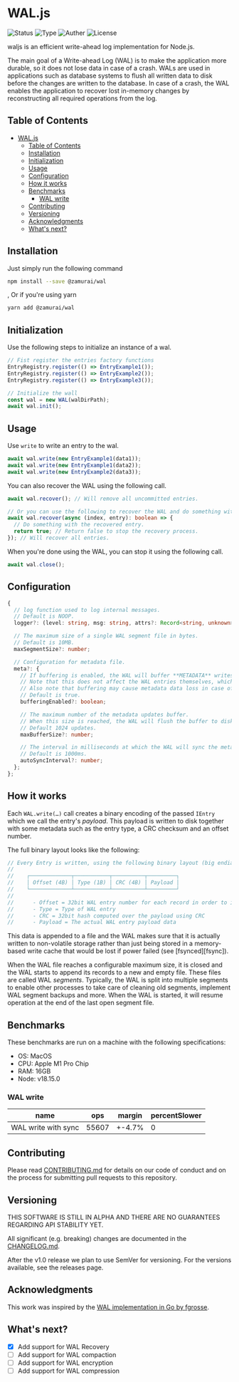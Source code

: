 # WAL.js

![Status](https://img.shields.io/badge/status-stable-brightgreen.svg?style=flat)
![Type](https://img.shields.io/badge/type-library-orange.svg?style=flat)
![Auther](https://img.shields.io/badge/author-migzzi-informational.svg?style=flat&logo=DarkReader)
![License](https://img.shields.io/badge/license-MIT-green?style=flat)

waljs is an efficient write-ahead log implementation for Node.js.

The main goal of a Write-ahead Log (WAL) is to make the application more durable, so it does not lose data in case of a crash. WALs are used in applications such as database systems to flush all written data to disk before the changes are written to the database. In case of a crash, the WAL enables the application to recover lost in-memory changes by reconstructing all required operations from the log.

## Table of Contents

- [WAL.js](#waljs)
  - [Table of Contents](#table-of-contents)
  - [Installation](#installation)
  - [Initialization](#initialization)
  - [Usage](#usage)
  - [Configuration](#configuration)
  - [How it works](#how-it-works)
  - [Benchmarks](#benchmarks)
    - [WAL write](#wal-write)
  - [Contributing](#contributing)
  - [Versioning](#versioning)
  - [Acknowledgments](#acknowledgments)
  - [What's next?](#whats-next)

## Installation

Just simply run the following command

```sh
npm install --save @zamurai/wal
```

, Or if you're using yarn

```sh
yarn add @zamurai/wal
```

## Initialization

Use the following steps to initialize an instance of a wal.

```ts
// Fist register the entries factory functions
EntryRegistry.register(() => EntryExample1());
EntryRegistry.register(() => EntryExample2());
EntryRegistry.register(() => EntryExample3());

// Initialize the wall
const wal = new WAL(walDirPath);
await wal.init();
```

## Usage

Use `write` to write an entry to the wal.

```ts
await wal.write(new EntryExample1(data1));
await wal.write(new EntryExample1(data2));
await wal.write(new EntryExample2(data3));
```

You can also recover the WAL using the following call.

```ts
await wal.recover(); // Will remove all uncommitted entries.

// Or you can use the following to recover the WAL and do something with the uncommitted entries.
await wal.recover(async (index, entry): boolean => {
  // Do something with the recovered entry.
  return true; // Return false to stop the recovery process.
}); // Will recover all entries.
```

When you're done using the WAL, you can stop it using the following call.

```ts
await wal.close();
```

## Configuration

```ts
{
  // log function used to log internal messages.
  // Default is NOOP.
  logger?: (level: string, msg: string, attrs?: Record<string, unknown>) => void;

  // The maximum size of a single WAL segment file in bytes. 
  // Default is 10MB.
  maxSegmentSize?: number;

  // Configuration for metadata file.
  meta?: {
    // If buffering is enabled, the WAL will buffer **METADATA** writes (i.e. head, commitIndex) in memory before writing them to disk. 
    // Note that this does not affect the WAL entries themselves, which are always written to disk immediately.
    // Also note that buffering may cause metadata data loss in case of a crash.
    // Default is true.
    bufferingEnabled?: boolean;

    // The maximum number of the metadata updates buffer.
    // When this size is reached, the WAL will flush the buffer to disk. Even if the autoSyncInterval is not reached.
    // Default 1024 updates.
    maxBufferSize?: number;

    // The interval in milliseconds at which the WAL will sync the metadata to disk. 
    // Default is 1000ms.
    autoSyncInterval?: number;
  };
};
```

## How it works

Each `WAL.write(…)` call creates a binary encoding of the passed `IEntry` which 
we call the entry's _payload_. This payload is written to disk together with some
metadata such as the entry type, a CRC checksum and an offset number.

The full binary layout looks like the following:

[embedmd]:# (lib/segment-writer.ts /.*the following binary layout.*/ /.*- Payload =.*/)
```ts
// Every Entry is written, using the following binary layout (big endian format):
//
//	  ┌─────────────┬───────────┬──────────┬─────────┐
//	  │ Offset (4B) │ Type (1B) │ CRC (4B) │ Payload │
//	  └─────────────┴───────────┴──────────┴─────────┘
//
//		- Offset = 32bit WAL entry number for each record in order to implement a low-water mark
//		- Type = Type of WAL entry
//		- CRC = 32bit hash computed over the payload using CRC
//		- Payload = The actual WAL entry payload data
```

This data is appended to a file and the WAL makes sure that it is actually
written to non-volatile storage rather than just being stored in a memory-based
write cache that would be lost if power failed (see [fsynced][fsync]).

When the WAL file reaches a configurable maximum size, it is closed and the WAL
starts to append its records to a new and empty file. These files are called WAL
_segments_. Typically, the WAL is split into multiple segments to enable other
processes to take care of cleaning old segments, implement WAL segment backups
and more. When the WAL is started, it will resume operation at the end of the
last open segment file.

## Benchmarks

These benchmarks are run on a machine with the following specifications:

- OS: MacOS
- CPU: Apple M1 Pro Chip
- RAM: 16GB
- Node: v18.15.0

### WAL write

<!-- ![Alt text](resources/cache-hit-benchmark-chart.png) -->

| name                       | ops     | margin | percentSlower |
| -------------------------- | ------- | ------ | ------------- |
| WAL write with sync        | 55607   | +-4.7% | 0             |

## Contributing

Please read [CONTRIBUTING.md](CONTRIBUTING.md) for details on our code of conduct and on the process for submitting pull requests to this repository.

## Versioning

THIS SOFTWARE IS STILL IN ALPHA AND THERE ARE NO GUARANTEES REGARDING API STABILITY YET.

All significant (e.g. breaking) changes are documented in the [CHANGELOG.md](CHANGELOG.md).

After the v1.0 release we plan to use SemVer for versioning. For the versions available, see the releases page.

## Acknowledgments

This work was inspired by the [WAL implementation in Go by fgrosse](https://github.com/fgrosse/wal).

## What's next?

- [x] Add support for WAL Recovery
- [ ] Add support for WAL compaction
- [ ] Add support for WAL encryption
- [ ] Add support for WAL compression
